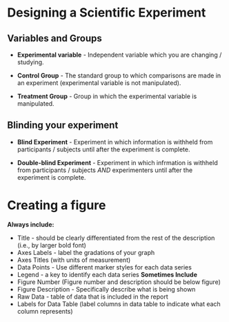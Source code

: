 # Designing a Scientific Experiment

## Variables and Groups 

- **Experimental variable** - Independent variable which you are changing / studying. 

- **Control Group** - The standard group to which comparisons are made in an experiment (experimental variable is not manipulated).

- **Treatment Group** - Group in which the experimental variable is manipulated.

## Blinding your experiment 

- **Blind Experiment** - Experiment in which information is withheld from participants / subjects until after the experiment is complete.

- **Double-blind Experiment** - Experiment in which infrmation is withheld from participants / subjects *AND* experimenters until after the experiment is complete.

# Creating a figure 
**Always include:**
- Title \- should be clearly differentiated from the rest of the description (i.e., by larger bold font)
- Axes Labels \- label the gradations of your graph 
- Axes Titles (with units of measurement)
- Data Points \- Use different marker styles for each data series
- Legend - a key to identify each data series
**Sometimes Include**
- Figure Number (Figure number and description should be below figure)
- Figure Description \- Specifically describe what is being shown
- Raw Data \- table of data that is included in the report
- Labels for Data Table (label columns in data table to indicate what each column represents)
